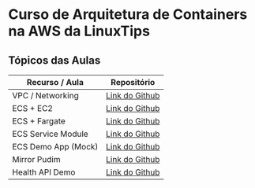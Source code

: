 # Curso de Arquitetura de Containers na AWS da LinuxTips

## Tópicos das Aulas

| Recurso / Aula      | Repositório                                |
| ------------------- | ------------------------------------------ |
| VPC / Networking    | [Link do Github](./vpc)                    |
| ECS + EC2           | [Link do Github](./ecs%20ec2)              |
| ECS + Fargate       | [Link do Github](./ecs%20fargate)          |
| ECS Service Module  | [Link do Github](./ecs%20service%20module) |
| ECS Demo App (Mock) | [Link do Github](./ecs-demo-app)           |
| Mirror Pudim        | [Link do Github](./ecs-service-pudim)      |
| Health API Demo     | [Link do Github](./ecs-health-api-demo)    |
